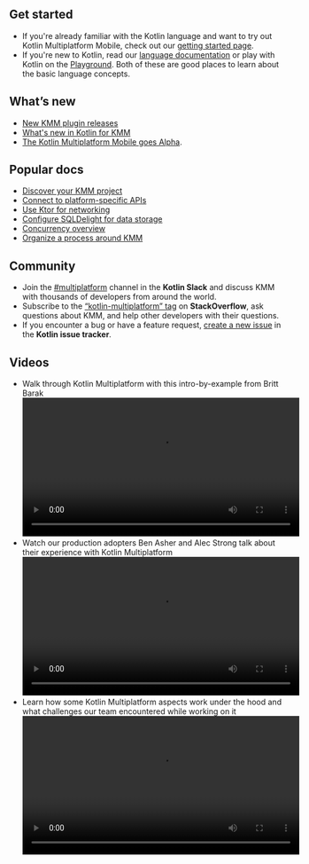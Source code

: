 [//]: # (title: KMM documentation)
[//]: # (auxiliary-id: Home)

## Get started

* If you're already familiar with the Kotlin language and want to try out Kotlin Multiplatform Mobile, check out our [getting started page](getting-started.md).
* If you're new to Kotlin, read our [language documentation](https://kotlinlang.org/docs/reference/) or play with Kotlin on the [Playground](https://play.kotlinlang.org/koans/overview). Both of these are good places to learn about the basic language concepts.

## What’s new

* [New KMM plugin releases](kmm-plugin-releases.md)
* [What's new in Kotlin for KMM](whats-new-in-kotlin-for-kmm.md)
* [The Kotlin Multiplatform Mobile goes Alpha](https://blog.jetbrains.com/kotlin/2020/08/kotlin-multiplatform-mobile-goes-alpha/).

## Popular docs

* [Discover your KMM project](discover-kmm-project.md)
* [Connect to platform-specific APIs](connect-to-platform-specific-apis.md)
* [Use Ktor for networking](use-ktor-for-networking.md)
* [Configure SQLDelight for data storage](configure-sqldelight-for-data-storage.md)
* [Concurrency overview](concurrency-overview.md)
* [Organize a process around KMM](organize-process-around-kmm.md)

## Community

* Join the [#multiplatform](https://kotlinlang.slack.com/archives/C3PQML5NU) channel in the **Kotlin Slack** and discuss KMM with thousands of developers from around the world.
* Subscribe to the [“kotlin-multiplatform” tag](https://stackoverflow.com/questions/tagged/kotlin-multiplatform) on **StackOverflow**, ask questions about KMM, and help other developers with their questions.
* If you encounter a bug or have a feature request, [create a new issue](https://youtrack.jetbrains.com/newIssue?project=KT) in the **Kotlin issue tracker**.

## Videos

* Walk through Kotlin Multiplatform with this intro-by-example from Britt Barak
<video src="6iO1KrSb9K4"
       height="250"/>
* Watch our production adopters Ben Asher and Alec Strong talk about their experience with Kotlin Multiplatform
<video src="je8aqW48JiA"
       height="250"/>
* Learn how some Kotlin Multiplatform aspects work under the hood and what challenges our team encountered while working on it
<video src="oBv1QykLAXc"
       height="250"/>

